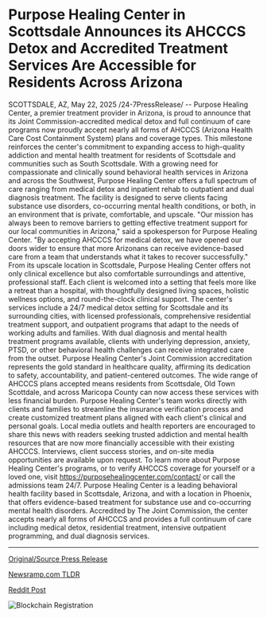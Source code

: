 # Purpose Healing Center in Scottsdale Announces its AHCCCS Detox and Accredited Treatment Services Are Accessible for Residents Across Arizona

SCOTTSDALE, AZ, May 22, 2025 /24-7PressRelease/ -- Purpose Healing Center, a premier treatment provider in Arizona, is proud to announce that its Joint Commission-accredited medical detox and full continuum of care programs now proudly accept nearly all forms of AHCCCS (Arizona Health Care Cost Containment System) plans and coverage types.   This milestone reinforces the center's commitment to expanding access to high-quality addiction and mental health treatment for residents of Scottsdale and communities such as South Scottsdale.  With a growing need for compassionate and clinically sound behavioral health services in Arizona and across the Southwest, Purpose Healing Center offers a full spectrum of care ranging from medical detox and inpatient rehab to outpatient and dual diagnosis treatment.   The facility is designed to serve clients facing substance use disorders, co-occurring mental health conditions, or both, in an environment that is private, comfortable, and upscale.  "Our mission has always been to remove barriers to getting effective treatment support for our local communities in Arizona," said a spokesperson for Purpose Healing Center. "By accepting AHCCCS for medical detox, we have opened our doors wider to ensure that more Arizonans can receive evidence-based care from a team that understands what it takes to recover successfully."  From its upscale location in Scottsdale, Purpose Healing Center offers not only clinical excellence but also comfortable surroundings and attentive, professional staff.   Each client is welcomed into a setting that feels more like a retreat than a hospital, with thoughtfully designed living spaces, holistic wellness options, and round-the-clock clinical support.  The center's services include a 24/7 medical detox setting for Scottsdale and its surrounding cities, with licensed professionals, comprehensive residential treatment support, and outpatient programs that adapt to the needs of working adults and families. With dual diagnosis and mental health treatment programs available, clients with underlying depression, anxiety, PTSD, or other behavioral health challenges can receive integrated care from the outset.  Purpose Healing Center's Joint Commission accreditation represents the gold standard in healthcare quality, affirming its dedication to safety, accountability, and patient-centered outcomes.  The wide range of AHCCCS plans accepted means residents from Scottsdale, Old Town Scottdale, and across Maricopa County can now access these services with less financial burden.   Purpose Healing Center's team works directly with clients and families to streamline the insurance verification process and create customized treatment plans aligned with each client's clinical and personal goals.  Local media outlets and health reporters are encouraged to share this news with readers seeking trusted addiction and mental health resources that are now more financially accessible with their existing AHCCCS.   Interviews, client success stories, and on-site media opportunities are available upon request.  To learn more about Purpose Healing Center's programs, or to verify AHCCCS coverage for yourself or a loved one, visit https://purposehealingcenter.com/contact/ or call the admissions team 24/7.  Purpose Healing Center is a leading behavioral health facility based in Scottsdale, Arizona, and with a location in Phoenix, that offers evidence-based treatment for substance use and co-occurring mental health disorders. Accredited by The Joint Commission, the center accepts nearly all forms of AHCCCS and provides a full continuum of care including medical detox, residential treatment, intensive outpatient programming, and dual diagnosis services. 

---

[Original/Source Press Release](https://www.24-7pressrelease.com/press-release/523075/purpose-healing-center-in-scottsdale-announces-its-ahcccs-detox-and-accredited-treatment-services-are-accessible-for-residents-across-arizona)
                    

[Newsramp.com TLDR](https://newsramp.com/curated-news/purpose-healing-center-in-scottsdale-az-now-accepts-ahcccs-plans-for-addiction-and-mental-health-treatment/0023d76354c9e2b4275d975e388d1a8c) 

 



[Reddit Post](https://www.reddit.com/r/Business_NewsRamp/comments/1kt47ak/purpose_healing_center_in_scottsdale_az_now/) 



![Blockchain Registration](https://cdn.newsramp.app/24-7PressRelease/qrcode/255/22/mailmfPx.webp)
